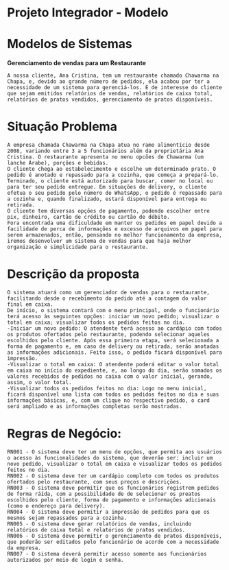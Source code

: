 # Projeto Integrador - Modelo

# Modelos de Sistemas

**Gerenciamento de vendas para um Restaurante**

    A nossa cliente, Ana Cristina, tem um restaurante chamado Chawarma na Chapa, e, devido ao grande número de pedidos, ela acabou por ter a necessidade de um sistema para gerenciá-los. É de interesse do cliente que sejam emitidos relatórios de vendas, relatórios de caixa total, relatórios de pratos vendidos, gerenciamento de pratos disponíveis.


# Situação Problema

    A empresa chamada Chawarma na Chapa atua no ramo alimentício desde 2008, variando entre 3 a 5 funcionários além da proprietária Ana Cristina. O restaurante apresenta no menu opcões de Chawarma (um lanche Árabe), porções e bebidas.
    O cliente chega ao estabelecimento e escolhe um determinado prato. O pedido é anotado e repassado para a cozinha, que começa a prepará-lo. Terminado, o cliente está autorizado para buscar, comer no local ou para ter seu pedido entregue. Em situações de delivery, o cliente efetua o seu pedido pelo número do WhatsApp, o pedido é repassado para a cozinha e, quando finalizado, estará disponível para entrega ou retirada.
    O cliente tem diversas opções de pagamento, podendo escolher entre pix, dinheiro, cartão de crédito ou cartão de débito.
    Fora encontrada uma dificuldade em manter os pedidos em papel devido a facilidade de perca de informações e excesso de arquivos em papel para serem armazenados, então, pensando no melhor funcionamento da empresa, iremos desenvolver um sistema de vendas para que haja melhor organização e simplicidade para o restaurante.
    

# Descrição da proposta

    O sistema atuará como um gerenciador de vendas para o restaurante, facilitando desde o recebimento do pedido até a contagem do valor final em caixa.
    De início, o sistema contará com o menu principal, onde o funcionário terá acesso às seguintes opções: iniciar um novo pedido; visualizar o total em caixa; visualizar todos os pedidos feitos no dia.
    -Iniciar um novo pedido: O atendente terá acesso ao cardápio com todos os produtos ofertados pelo restaurante, podendo selecionar aqueles escolhidos pelo cliente. Após essa primeira etapa, será selecionada a forma de pagamento e, em caso de delivery ou retirada, serão anotadas as informações adicionais. Feito isso, o pedido ficará disponível para impressão.
    -Visualizar o total em caixa: O atendente poderá editar o valor total em caixa no início do expediente, e, ao longo do dia, serão somados os valores recebidos de pedidos no caixa com o valor inicial, gerando, assim, o valor total.
    -Visualizar todos os pedidos feitos no dia: Logo no menu inicial, ficará disponível uma lista com todos os pedidos feitos no dia e suas informações básicas, e, com um clique no respectivo pedido, o card será ampliado e as informações completas serão mostradas.

# Regras de Negócio:

    RN001 - O sistema deve ter um menu de opções, que permita aos usuários o acesso às funcionalidades do sistema, que deverão ser: incluir um novo pedido, visualizar o total em caixa e visualizar todos os pedidos feitos no dia.
    RN002 - O sistema deve ter um cardápio completo com todos os produtos ofertados pelo restaurante, com seus preços e descrições.
    RN003 - O sistema deve permitir que os funcionários registrem pedidos de forma ráída, com a possibilidade de de selecionar os preatos escolhidos pelo cliente, forma de pagamento e informações adicionais (como o endereço para delivery).
    RN004 - O sistema deve permitir a impressão de pedidos para que os mesmos sejam repassados para a cozinha.
    RN005 - O sistema deve gerar relatórios de vendas, incluindo relatórios de caixa total e relatórios de pratos vendidos.
    RN006 - O sistema deve permitir o gerenciamento de pratos disponíveis, que poderão ser editados pelo funcionário de acordo com a necessidade da empresa.
    RN007 - O sistema deverá permitir acesso somente aos funcionários autorizados por meio de login e senha. 
